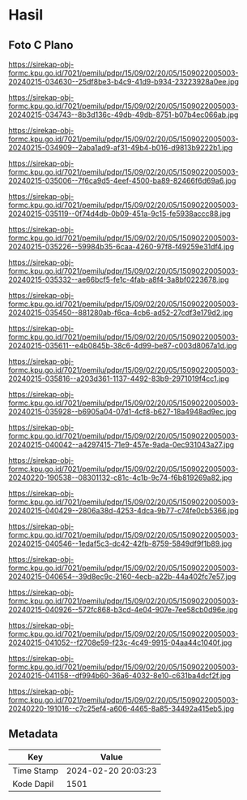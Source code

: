 # Hasil

## Foto C Plano

https://sirekap-obj-formc.kpu.go.id/7021/pemilu/pdpr/15/09/02/20/05/1509022005003-20240215-034630--25df8be3-b4c9-41d9-b934-23223928a0ee.jpg

https://sirekap-obj-formc.kpu.go.id/7021/pemilu/pdpr/15/09/02/20/05/1509022005003-20240215-034743--8b3d136c-49db-49db-8751-b07b4ec066ab.jpg

https://sirekap-obj-formc.kpu.go.id/7021/pemilu/pdpr/15/09/02/20/05/1509022005003-20240215-034909--2aba1ad9-af31-49b4-b016-d9813b9222b1.jpg

https://sirekap-obj-formc.kpu.go.id/7021/pemilu/pdpr/15/09/02/20/05/1509022005003-20240215-035006--7f6ca9d5-4eef-4500-ba89-82466f6d69a6.jpg

https://sirekap-obj-formc.kpu.go.id/7021/pemilu/pdpr/15/09/02/20/05/1509022005003-20240215-035119--0f74d4db-0b09-451a-9c15-fe5938accc88.jpg

https://sirekap-obj-formc.kpu.go.id/7021/pemilu/pdpr/15/09/02/20/05/1509022005003-20240215-035226--59984b35-6caa-4260-97f8-f49259e31df4.jpg

https://sirekap-obj-formc.kpu.go.id/7021/pemilu/pdpr/15/09/02/20/05/1509022005003-20240215-035332--ae66bcf5-fe1c-4fab-a8f4-3a8bf0223678.jpg

https://sirekap-obj-formc.kpu.go.id/7021/pemilu/pdpr/15/09/02/20/05/1509022005003-20240215-035450--881280ab-f6ca-4cb6-ad52-27cdf3e179d2.jpg

https://sirekap-obj-formc.kpu.go.id/7021/pemilu/pdpr/15/09/02/20/05/1509022005003-20240215-035611--e4b0845b-38c6-4d99-be87-c003d8067a1d.jpg

https://sirekap-obj-formc.kpu.go.id/7021/pemilu/pdpr/15/09/02/20/05/1509022005003-20240215-035816--a203d361-1137-4492-83b9-2971019f4cc1.jpg

https://sirekap-obj-formc.kpu.go.id/7021/pemilu/pdpr/15/09/02/20/05/1509022005003-20240215-035928--b6905a04-07d1-4cf8-b627-18a4948ad9ec.jpg

https://sirekap-obj-formc.kpu.go.id/7021/pemilu/pdpr/15/09/02/20/05/1509022005003-20240215-040042--a4297415-71e9-457e-9ada-0ec931043a27.jpg

https://sirekap-obj-formc.kpu.go.id/7021/pemilu/pdpr/15/09/02/20/05/1509022005003-20240220-190538--08301132-c81c-4c1b-9c74-f6b819269a82.jpg

https://sirekap-obj-formc.kpu.go.id/7021/pemilu/pdpr/15/09/02/20/05/1509022005003-20240215-040429--2806a38d-4253-4dca-9b77-c74fe0cb5366.jpg

https://sirekap-obj-formc.kpu.go.id/7021/pemilu/pdpr/15/09/02/20/05/1509022005003-20240215-040546--1edaf5c3-dc42-42fb-8759-5849df9f1b89.jpg

https://sirekap-obj-formc.kpu.go.id/7021/pemilu/pdpr/15/09/02/20/05/1509022005003-20240215-040654--39d8ec9c-2160-4ecb-a22b-44a402fc7e57.jpg

https://sirekap-obj-formc.kpu.go.id/7021/pemilu/pdpr/15/09/02/20/05/1509022005003-20240215-040926--572fc868-b3cd-4e04-907e-7ee58cb0d96e.jpg

https://sirekap-obj-formc.kpu.go.id/7021/pemilu/pdpr/15/09/02/20/05/1509022005003-20240215-041052--f2708e59-f23c-4c49-9915-04aa44c1040f.jpg

https://sirekap-obj-formc.kpu.go.id/7021/pemilu/pdpr/15/09/02/20/05/1509022005003-20240215-041158--df994b60-36a6-4032-8e10-c631ba4dcf2f.jpg

https://sirekap-obj-formc.kpu.go.id/7021/pemilu/pdpr/15/09/02/20/05/1509022005003-20240220-191016--c7c25ef4-a606-4465-8a85-34492a415eb5.jpg


## Metadata

| Key        | Value               |
| ---------- | ------------------- |
| Time Stamp | 2024-02-20 20:03:23 |
| Kode Dapil | 1501                |



